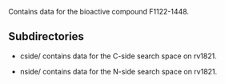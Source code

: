 Contains data for the bioactive compound F1122-1448.

## Subdirectories

- cside/ contains data for the C-side search space on rv1821.

- nside/ contains data for the N-side search space on rv1821.

